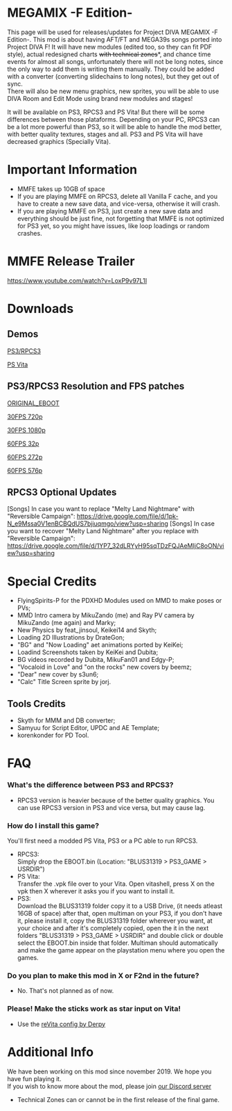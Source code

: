# MEGAMIX -F Edition-
This page will be used for releases/updates for Project DIVA MEGAMIX -F Edition-. This mod is about having AFT/FT and MEGA39s songs ported into Project DIVA F! It will have new modules (edited too, so they can fit PDF style), actual redesigned charts ~~with technical zones~~\*, and chance time events for almost all songs, unfortunately there will not be long notes, since the only way to add them is writing them manually. They could be added with a converter (converting slidechains to long notes), but they get out of sync.<br>There will also be new menu graphics, new sprites, you will be able to use DIVA Room and Edit Mode using brand new modules and stages!

It will be available on PS3, RPCS3 and PS Vita! But there will be some differences between those plataforms. Depending on your PC, RPCS3 can be a lot more powerful than PS3, so it will be able to handle the mod better, with better quality textures, stages and all. PS3 and PS Vita will have decreased graphics (Specially Vita).

# Important Information
- MMFE takes up 10GB of space
- If you are playing MMFE on RPCS3, delete all Vanilla F cache, and you have to create a new save data, and vice-versa, otherwise it will crash.
- If you are playing MMFE on PS3, just create a new save data and everything should be just fine, not forgetting that MMFE is not optimized for PS3
yet, so you might have issues, like loop loadings or random crashes.

# MMFE Release Trailer
https://www.youtube.com/watch?v=LoxP9v97L1I

# Downloads
 
 ## Demos

 [PS3/RPCS3](https://drive.google.com/file/d/11gbv9_m8d-iWwYtaOD-GOUPPmbXrvUdh/view?usp=sharing)
 
 [PS Vita](https://drive.google.com/file/d/1LSAd4zqkL7SZ5J2HmWH9CDGVBIKcNwq6/view)
 
 
  ## PS3/RPCS3 Resolution and FPS patches
 [ORIGINAL_EBOOT](https://drive.google.com/file/d/1DDwOpqw2LtL2VywDx51Qa3TPdtny7-nN/view?usp=sharing)
 
 
 [30FPS 720p](https://drive.google.com/file/d/1lQEtcLGxDzxOscEyQcMm-xlo54dT658Q/view?usp=sharing)
 
 [30FPS 1080p](https://drive.google.com/file/d/1DCCU5lLC-O1Loi4AH4RMsk4YJHzzmMlM/view?usp=sharing)


 [60FPS 32p](https://drive.google.com/file/d/1HRwDgo2XEsXMcSyHOtkxWvHx5B8TO5wQ/view?usp=sharing)
 
 [60FPS 272p](https://drive.google.com/file/d/1tcCS01WsV6CjBFIKReT2NsSF_mpHR9pH/view?usp=sharing)
 
 [60FPS 576p](https://drive.google.com/file/d/1j4zvx4EfO-keLKA7PHOUnTIC7j-8nYAw/view?usp=sharing)

 
  ## RPCS3 Optional Updates
 [Songs] In case you want to replace "Melty Land Nightmare" with "Reversible Campaign": https://drive.google.com/file/d/1pk-N_e9Mssa0V1enBCBQdUS7bjiuqmgo/view?usp=sharing
 [Songs] In case you want to recover "Melty Land Nightmare" after you replace with "Reversible Campaign": https://drive.google.com/file/d/1YP7_32dLRYyH95sqTDzFQJAeMIjC8oON/view?usp=sharing 
 
 
# Special Credits

- FlyingSpirits-P for the PDXHD Modules used on MMD to make poses or PVs;
- MMD Intro camera by MikuZando (me) and Ray PV camera by MikuZando (me again) and Marky;
- New Physics by feat_jinsoul, Keikei14 and Skyth;
- Loading 2D Illustrations by DrateGon;
- "BG" and "Now Loading" aet animations ported by KeiKei;
- Loadind Screenshots taken by KeiKei and Dubita;
- BG videos recorded by Dubita, MikuFan01 and Edgy-P;
- "Vocaloid in Love" and "on the rocks" new covers by beemz;
- "Dear" new cover by s3un6;
- "Calc" Title Screen sprite by jorj.

## Tools Credits
- Skyth for MMM and DB converter;
- Samyuu for Script Editor, UPDC and AE Template;
- korenkonder for PD Tool.

# FAQ
### What's the difference between PS3 and RPCS3?
* RPCS3 version is heavier because of the better quality graphics. You can use RPCS3 version in PS3 and vice versa, but may cause lag.
### How do I install this game?
You'll first need a modded PS Vita, PS3 or a PC able to run RPCS3.
- RPCS3:<br>
    Simply drop the EBOOT.bin (Location: "BLUS31319 > PS3_GAME > USRDIR")
- PS Vita:<br>
    Transfer the .vpk file over to your Vita. Open vitashell, press X on the vpk then X wherever it asks you if you want to install it.<br>
- PS3: <br>
    Download the BLUS31319 folder copy it to a USB Drive, (it needs atleast 16GB of space) after that, open multiman on your PS3, if you
    don't have it, please install it, copy the BLUS31319 folder wherever you want, at your choice and after it's completely copied, open the
    it in the next folders "BLUS31319 > PS3_GAME > USRDIR" and double click or double select the EBOOT.bin inside that folder. Multiman should
    automatically and make the game appear on the playstation menu where you open the games.
### Do you plan to make this mod in X or F2nd in the future?
* No. That's not planned as of now.
### Please! Make the sticks work as star input on Vita!
* Use the [reVita config by Derpy](https://discord.com/channels/655202295067443221/655202295067443224/779164346634338354)

# Additional Info
We have been working on this mod since november 2019. We hope you have fun playing it.<br>
If you wish to know more about the mod, please join [our Discord server](https://discord.gg/bAKYfZRsDm)<br>
* Technical Zones can or cannot be in the first release of the final game.
